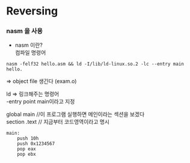 # Reversing

### nasm 을 사용  
* nasm 이란?  
컴파일 명령어  
```shell
nasm -felf32 hello.asm && ld -I/lib/ld-linux.so.2 -lc --entry main hello.
```
=> object file 생긴다 (exam.o)  

ld => 링크해주는 명령어  
-entry point main이라고 지정  

global main //이 프로그램 실행하면 메인이라는 섹션을 보겠다  
section .text // 지금부터 코드영역이라고 명시  
```
main:
	push 10h
	push 0x1234567
	pop eax
	pop ebx
```
	
